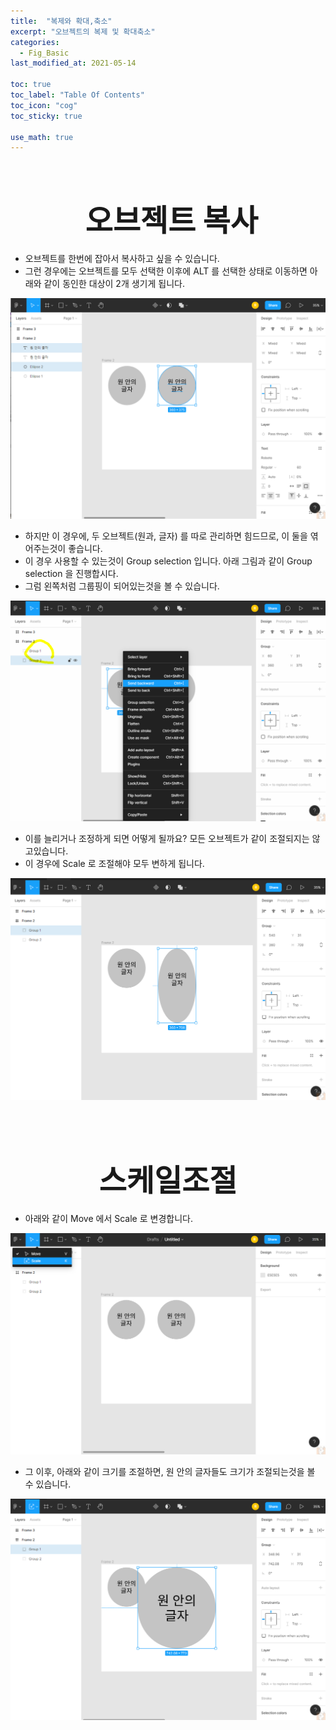 ```yaml
---
title:  "복제와 확대,축소"
excerpt: "오브젝트의 복제 및 확대축소"
categories:
  - Fig_Basic
last_modified_at: 2021-05-14

toc: true
toc_label: "Table Of Contents"
toc_icon: "cog"
toc_sticky: true

use_math: true
---
```


<br>

# <center><font size="15"> 오브젝트 복사</font></center>

- 오브젝트를 한번에 잡아서 복사하고 싶을 수 있습니다.
- 그런 경우에는 오브젝트를 모두 선택한 이후에 ALT 를 선택한 상태로 이동하면 아래와 같이 동인한 대상이 2개 생기게 됩니다. 

![png](/assets/images/Fig_Basic/4_1.png)

- 하지만 이 경우에, 두 오브젝트(원과, 글자) 를 따로 관리하면 힘드므로, 이 둘을 엮어주는것이 좋습니다.
- 이 경우 사용할 수 있는것이 Group selection 입니다. 아래 그림과 같이 Group selection 을 진행합시다.
- 그럼 왼쪽처럼 그룹핑이 되어있는것을 볼 수 있습니다.

![png](/assets/images/Fig_Basic/4_2.png)

- 이를 늘리거나 조정하게 되면 어떻게 될까요? 모든 오브젝트가 같이 조절되지는 않고있습니다.
- 이 경우에 Scale 로 조절해야 모두 변하게 됩니다.

![png](/assets/images/Fig_Basic/4_3.png)

<br>

<Br>

# <center><font size="15"> 스케일조절 </font></center>

- 아래와 같이 Move 에서 Scale 로 변경합니다.

![png](/assets/images/Fig_Basic/4_4.png)

- 그 이후, 아래와 같이 크기를 조절하면, 원 안의 글자들도 크기가 조절되는것을 볼 수 있습니다.

![png](/assets/images/Fig_Basic/4_5.png)



